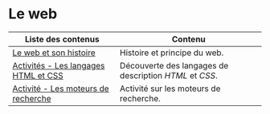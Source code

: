 # Le web

| Liste des contenus                              | Contenu                             |
| ----------------------------------------------- | ----------------------------------- |
| [Le web et son histoire](histoire.md) | Histoire et principe du web. |
| [Activités - Les langages HTML et CSS](decouverte_web.md) | Découverte des langages de description *HTML* et *CSS*. |
| [Activité - Les moteurs de recherche](moteurs_recherche.md) | Activité sur les moteurs de recherche. |